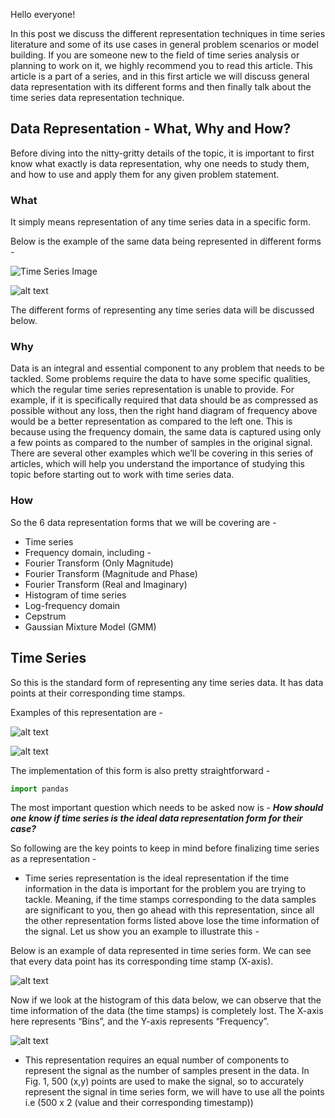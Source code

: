 Hello everyone!

In this post we discuss the different representation techniques in time series literature and some of its use cases in general problem scenarios or model building. If you are someone new to the field of time series analysis or planning to work on it, we highly recommend you to read this article. This article is a part of a series, and in this first article we will discuss general data representation with its different forms and then finally talk about the time series data representation technique.

## Data Representation - What, Why and How?

Before diving into the nitty-gritty details of the topic, it is important to first know what exactly is data representation, why one needs to study them, and how to use and apply them for any given problem statement. 

### What

It simply means representation of any time series data in a specific form. 

Below is the example of the same data being represented in different forms -

![Time Series Image](https://github.com/algoasylum/SatelliteImageAnalysis/tree/master/Data_Representation_Images/img1.png)

![alt text](https://github.com/algoasylum/SatelliteImageAnalysis/tree/master/Data%20Representation%20Posts/TimeSeries.png "Data in Frequency Domain (Fourier Transform - Real (L) and Imaginary (R))")

The different forms of representing any time series data will be discussed below. 

### Why

Data is an integral and essential component to any problem that needs to be tackled. Some problems require the data to have some specific qualities, which the regular time series representation is unable to provide. For example, if it is specifically required that data should be as compressed as possible without any loss, then the right hand diagram of frequency above would be a better representation as compared to the left one. This is because using the frequency domain, the same data is captured using only a few points as compared to the number of samples in the original signal. There are several other examples which we’ll be covering in this series of articles, which will help you understand the importance of studying this topic before starting out to work with time series data.

### How

So the 6 data representation forms that we will be covering are -  

  * Time series
  * Frequency domain, including - 
  * Fourier Transform (Only Magnitude) 
  * Fourier Transform (Magnitude and Phase)
  * Fourier Transform (Real and Imaginary)
  * Histogram of time series
  * Log-frequency domain
  * Cepstrum
  * Gaussian Mixture Model (GMM)

## Time Series

So this is the standard form of representing any time series data. It has data points at their corresponding time stamps.

Examples of this representation are - 

![alt text](https://github.com/algoasylum/SatelliteImageAnalysis/tree/master/Data%20Representation%20Posts/TimeSeries.png "Data in Time Series")

![alt text](https://github.com/algoasylum/SatelliteImageAnalysis/tree/master/Data%20Representation%20Posts/TimeSeries.png "Data in Time Series")

The implementation of this form is also pretty straightforward -

```python
import pandas
```
The most important question which needs to be asked now is - **_How should one know if time series is the ideal data representation form for their case?_**

So following are the key points to keep in mind before finalizing time series as a representation -

* Time series representation is the ideal representation if the time information in the data is important for the problem you are trying to tackle. Meaning, if the time stamps corresponding to the data samples are significant to you, then go ahead with this representation, since all the other representation forms listed above lose the time information of the signal. Let us show you an example to illustrate this -

Below is an example of data represented in time series form. We can see that every data point has its corresponding time stamp (X-axis). 

![alt text](https://github.com/algoasylum/SatelliteImageAnalysis/tree/master/Data%20Representation%20Posts/TimeSeries.png "Data in Time Series")

Now if we look at the histogram of this data below, we can observe that the time information of the data (the time stamps) is completely lost. The X-axis here represents “Bins”, and the Y-axis represents “Frequency”. 

![alt text](https://github.com/algoasylum/SatelliteImageAnalysis/tree/master/Data%20Representation%20Posts/TimeSeries.png "Data in Time Series")

* This representation requires an equal number of components to represent the signal as the number of samples present in the data. In Fig. 1, 500 (x,y) points are used to make the signal, so to accurately represent the signal in time series form, we will have to use all the points i.e (500 x 2 (value and their corresponding timestamp))

